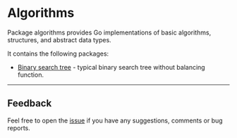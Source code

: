 Algorithms
===============================

Package algorithms provides Go implementations of basic algorithms, structures, and abstract data types.

It contains the following packages:

  - [Binary search tree] - typical binary search tree without balancing function.

[Binary search tree]: bst/nbtree

-------------------------

## Feedback

Feel free to open the [issue] if you have any suggestions, comments or bug reports.

[issue]: https://github.com/r-che/algorithms/issues
